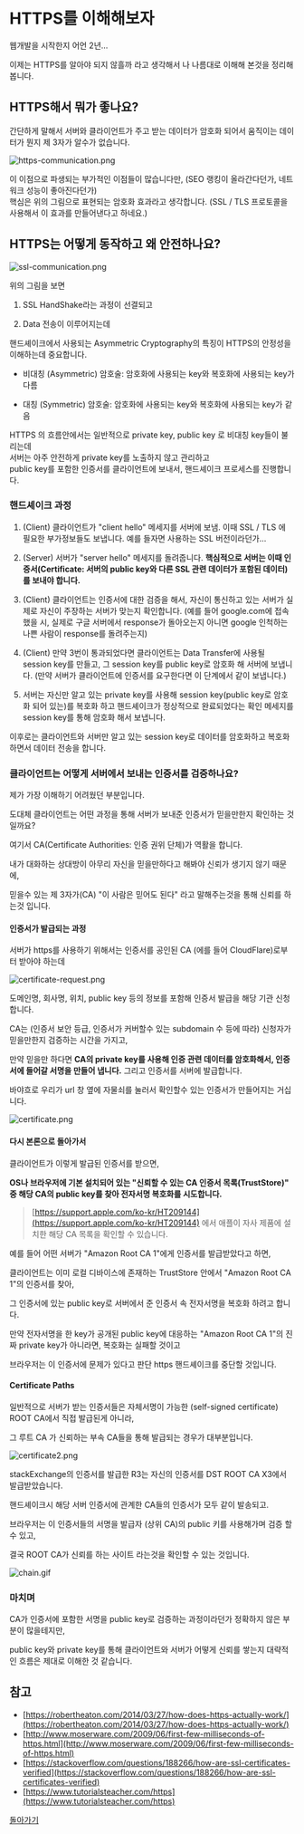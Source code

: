 # HTTPS를 이해해보자

웹개발을 시작한지 어언 2년...

이제는 HTTPS를 알아야 되지 않흘까 라고 생각해서 나 나름대로 이해해 본것을 정리해봅니다.

## HTTPS해서 뭐가 좋나요?

간단하게 말해서 서버와 클라이언트가 주고 받는 데이터가 암호화 되어서 움직이는 데이터가 뭔지 제 3자가 알수가 없습니다.

![https-communication.png](./https-communication.png)

이 이점으로 파생되는 부가적인 이점들이 많습니다만, (SEO 랭킹이 올라간다던가, 네트워크 성능이 좋아진다던가)  
핵심은 위의 그림으로 표현되는 암호화 효과라고 생각합니다. (SSL / TLS 프로토콜을 사용해서 이 효과를 만들어낸다고 하네요.)

## HTTPS는 어떻게 동작하고 왜 안전하나요?

![ssl-communication.png](./ssl-communication.png)

위의 그림을 보면

1. SSL HandShake라는 과정이 선결되고

2. Data 전송이 이루어지는데

핸드셰이크에서 사용되는 Asymmetric Cryptography의 특징이 HTTPS의 안정성을 이해하는데 중요합니다.

- 비대칭 (Asymmetric) 암호술: 암호화에 사용되는 key와 복호화에 사용되는 key가 다름

- 대칭 (Symmetric) 암호술: 암호화에 사용되는 key와 복호화에 사용되는 key가 같음

HTTPS 의 흐름안에서는 일반적으로 private key, public key 로 비대칭 key들이 불리는데  
서버는 아주 안전하게 private key를 노출하지 않고 관리하고  
public key를 포함한 인증서를 클라이언트에 보내서, 핸드셰이크 프로세스를 진행합니다.

### 핸드셰이크 과정

1. (Client) 클라이언트가 "client hello" 메세지를 서버에 보냄. 이때 SSL / TLS 에 필요한 부가정보들도 보냅니다. 예를 들자면 사용하는 SSL 버전이라던가...

2. (Server) 서버가 "server hello" 메세지를 돌려줍니다. **핵심적으로 서버는 이때 인증서(Certificate: 서버의 public key와 다른 SSL 관련 데이터가 포함된 데이터)를 보내야 합니다.**

3. (Client) 클라이언트는 인증서에 대한 검증을 해서, 자신이 통신하고 있는 서버가 실제로 자신이 주장하는 서버가 맞는지 확인합니다. (예를 들어 google.com에 접속했을 시, 실제로 구글 서버에서 response가 돌아오는지 아니면 google 인척하는 나쁜 사람이 response를 돌려주는지)

4. (Client) 만약 3번이 통과되었다면 클라이언트는 Data Transfer에 사용될 session key를 만들고, 그 session key를 public key로 암호화 해 서버에 보냅니다. (만약 서버가 클라이언트에 인증서를 요구한다면 이 단계에서 같이 보냅니다.)

5. 서버는 자신만 알고 있는 private key를 사용해 session key(public key로 암호화 되어 있는)를 복호화 하고 핸드셰이크가 정상적으로 완료되었다는 확인 메세지를 session key를 통해 암호화 해서 보냅니다.

이후로는 클라이언트와 서버만 알고 있는 session key로 데이터를 암호화하고 복호화하면서 데이터 전송을 합니다.

### 클라이언트는 어떻게 서버에서 보내는 인증서를 검증하나요?

제가 가장 이해하기 어려웠던 부분입니다.

도대체 클라이언트는 어떤 과정을 통해 서버가 보내준 인증서가 믿을만한지 확인하는 것 일까요?

여기서 CA(Certificate Authorities: 인증 권위 단체)가 역활을 합니다.

내가 대화하는 상대방이 아무리 자신을 믿을만하다고 해봐야 신뢰가 생기지 않기 때문에,

믿을수 있는 제 3자가(CA) "이 사람은 믿어도 된다" 라고 말해주는것을 통해 신뢰를 하는것 입니다.

#### 인증서가 발급되는 과정

서버가 https를 사용하기 위해서는 인증서를 공인된 CA (에를 들어 CloudFlare)로부터 받아야 하는데

![certificate-request.png](./certificate-request.png)

도메인명, 회사명, 위치, public key 등의 정보를 포함해 인증서 발급을 해당 기관 신청합니다.

CA는 (인증서 보안 등급, 인증서가 커버할수 있는 subdomain 수 등에 따라) 신청자가 믿을만한지 검증하는 시간을 가지고,

만약 믿을만 하다면 **CA의 private key를 사용해 인증 관련 데이터를 암호화해서, 인증서에 들어갈 서명을 만들어 냅니다.** 그리고 인증서를 서버에 발급합니다.

바야흐로 우리가 url 창 옆에 자물쇠를 눌러서 확인할수 있는 인증서가 만들어지는 거십니다.

![certificate.png](./certificate.png)

#### 다시 본론으로 돌아가서

클라이언트가 이렇게 발급된 인증서를 받으면,

**OS나 브라우저에 기본 설치되어 있는 "신뢰할 수 있는 CA 인증서 목록(TrustStore)" 중 해당 CA의 public key를 찾아 전자서명 복호화를 시도합니다.**

> [https://support.apple.com/ko-kr/HT209144](https://support.apple.com/ko-kr/HT209144) 에서 애플이 자사 제품에 설치한 해당 CA 목록을 확인할 수 있습니다.

예를 들어 어떤 서버가 "Amazon Root CA 1"에게 인증서를 발급받았다고 하면,

클라이언트는 이미 로컬 디바이스에 존재하는 TrustStore 안에서 "Amazon Root CA 1"의 인증서를 찾아,

그 인증서에 있는 public key로 서버에서 준 인증서 속 전자서명을 복호화 하려고 합니다.

만약 전자서명을 한 key가 공개된 public key에 대응하는 "Amazon Root CA 1"의 진짜 private key가 아니라면, 복호화는 실패할 것이고

브라우저는 이 인증서에 문제가 있다고 판단 https 핸드셰이크를 중단할 것입니다.

#### Certificate Paths

일반적으로 서버가 받는 인증서들은 자체서명이 가능한 (self-signed certificate) ROOT CA에서 직접 발급된게 아니라,

그 루트 CA 가 신뢰하는 부속 CA들을 통해 발급되는 경우가 대부분입니다.

![certificate2.png](./certificate2.png)

stackExchange의 인증서를 발급한 R3는 자신의 인증서를 DST ROOT CA X3에서 발급받았습니다.

핸드셰이크시 해당 서버 인증서에 관계한 CA들의 인증서가 모두 같이 발송되고.

브라우저는 이 인증서들의 서명을 발급자 (상위 CA)의 public 키를 사용해가며 검증 할 수 있고,

결국 ROOT CA가 신뢰를 하는 사이트 라는것을 확인할 수 있는 것입니다.

![chain.gif](./chain.gif)

### 마치며

CA가 인증서에 포함한 서명을 public key로 검증하는 과정이라던가 정확하지 않은 부분이 많을테지만,

public key와 private key를 통해 클라이언트와 서버가 어떻게 신뢰를 쌓는지 대략적인 흐름은 제대로 이해한 것 같습니다.

## 참고

- [https://robertheaton.com/2014/03/27/how-does-https-actually-work/](https://robertheaton.com/2014/03/27/how-does-https-actually-work/)
- [http://www.moserware.com/2009/06/first-few-milliseconds-of-https.html](http://www.moserware.com/2009/06/first-few-milliseconds-of-https.html)
- [https://stackoverflow.com/questions/188266/how-are-ssl-certificates-verified](https://stackoverflow.com/questions/188266/how-are-ssl-certificates-verified)
- [https://www.tutorialsteacher.com/https](https://www.tutorialsteacher.com/https)

[돌아가기](../../README.md)
